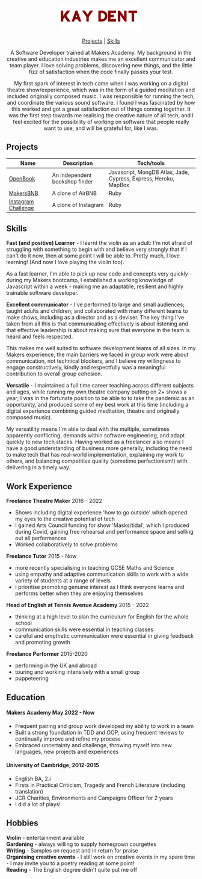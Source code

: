 <div align='center'>
  <img src='./name.png'>
</div>

<p>
  <div align="center">
    <a href="https://github.com/kaykakaraka/CV_2022/blob/main/README.md#projects">Projects</a> |  
    <a href="https://github.com/Kay-Dent/CV/blob/main/README.md#skills">Skills</a> 
  </div>
</p>

<div align='center'>
  A Software Developer trained at Makers Academy. My background in the creative and education industries makes me an excellent communicator and team player.  I love solving problems, discovering new things, and the little fizz of satisfaction when the code finally passes your test.  

  My first spark of interest in tech came when I was working on a digital theatre show/experience, which was in the form of a guided meditation and included originally composed music. I was responsible for running the tech, and coordinate the various sound software. I found I was fascinated by how this worked and got a great satisfaction out of things coming together. It was the first step towards me realising the creative nature of all tech, and I feel excited for the possibility of working on software that people really want to use, and will be grateful for, like I was.
</div>

Projects
--------

| Name                         | Description                                                             | Tech/tools                          |
| ---------------------------- | ----------------------------------------------------------------------- | ----------------------------------- |
| [OpenBook](https://github.com/BenjaminNeustadt/OPEN-BOOK) | An independent bookshop finder | Javascript, MongDB Atlas, Jade, Cypress, Express, Heroku, MapBox | 
| [MakersBNB](https://github.com/BenjaminNeustadt/MakersBNB) | A clone of AirBNB | Ruby |
| [Instagram Challenge](https://github.com/kaykakaraka/instagram-challenge) | A clone of Instagram  | Ruby                                |
  

Skills 
--------

**Fast (and positive) Learner** - I learnt the violin as an adult: I'm not afraid of struggling with something to begin with and believe very strongly that if I can't do it now, then at some point I will be able to. Pretty much, I love learning! (And now I love playing the violin too).  
  
As a fast learner, I'm able to pick up new code and concepts very quickly - during my Makers bootcamp, I established a working knowledge of Javascript within a week - making me an adaptable, resilient and highly trainable software developer.

**Excellent communicator** - I've performed to large and small audiences; taught adults and children; and collaborated with many different teams to make shows, including as a director and as a deviser. The key thing I've taken from all this is that communicating effectively is about listening and that effective leadership is about making sure that everyone in the team is heard and feels respected.  
  
This makes me well suited to software development teams of all sizes. In my Makers experience, the main barriers we faced in group work were about communication, not technical blockers, and I believe my willingness to engage constructively, kindly and respectfully was a meaningful contribution to overall group cohesion.

**Versatile** - I maintained a full time career teaching across different subjects and ages, while running my own theatre company putting on 2+ shows a year; I was in the fortunate position to be able to to take the pandemic as an opportunity, and produced some of my best work at this time (including a digital experience combining guided meditation, theatre and originally composed music).  
  
My versatility means I'm able to deal with the multiple, sometimes apparently conflicting, demands within software engineering, and adapt quickly to new tech stacks. Having worked as a freelancer also means I have a good understanding of business more generally, including the need to make tech that has real-world implementation, explaining my work to others, and balancing competitive quality (sometime perfectionism!) with delivering in a timely way.

## Work Experience

**Freelance Theatre Maker** 2016 - 2022
- Shows including digital experience 'how to go outside' which opened my eyes to the creative potential of tech
- I gained Arts Council funding for show 'Masks/tidal', which I produced during Covid, gaining free rehearsal and performance space and selling out all performances
- Worked collaboratively to solve problems

**Freelance Tutor** 2015 - Now
- more recently specialising in teaching GCSE Maths and Science
- using empathy and adaptive communication skills to work with a wide variety of students at a range of levels
- I prioritise promoting genuine interest as I think everyone learns and performs better when they are enjoying themselves

**Head of English at Tennis Avenue Academy** 2015 - 2022  
- thinking at a high level to plan the curriculum for English for the whole school
- communication skills were essential in teaching classes
- careful and empthetic communication were essential in giving feedback and promoting growth

**Freelance Performer** 2015-2020
- performing in the UK and abroad
- touring and working intensively with a small group
- puppeteering

## Education

#### Makers Academy May 2022 - Now
- Frequent pairing and group work developed my ability to work in a team
- Built a strong foundation in TDD and OOP, using frequent reviews to continually improve and refine my process 
- Embraced uncertainty and challenge, throwing myself into new languages, new projects and experiences

#### University of Cambridge, 2012-2015

- English BA, 2.i
- Firsts in Practical Criticism, Tragedy and French Literature (including translation)
- JCR Charities, Environments and Campaigns Officer for 2 years
- I did a lot of plays!

## Hobbies

**Violin** - entertainment available \
**Gardening** - always willing to supply homegrown courgettes \
**Writing** - Samples on request and in return for praise \
**Organising creative events** - I still work on creative events in my spare time - I may invite you to a poetry reading at some point! \
**Reading** - The English degree didn't quite put me off 
